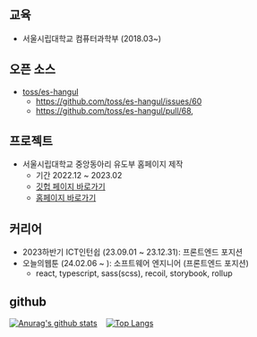 ## 교육

- 서울시립대학교 컴퓨터과학부 (2018.03~)

## 오픈 소스

- [toss/es-hangul](https://github.com/toss/es-hangul)
  - https://github.com/toss/es-hangul/issues/60
  - https://github.com/toss/es-hangul/pull/68,

## 프로젝트

- 서울시립대학교 중앙동아리 유도부 홈페이지 제작 
  - 기간 2022.12 ~ 2023.02
  - [깃헙 페이지 바로가기](https://github.com/uos-judo-jiho)
  - [홈페이지 바로가기](https://uosjudo.com/)
 
## 커리어

- 2023하반기 ICT인턴쉽 (23.09.01 ~ 23.12.31): 프론트엔드 포지션
- 오늘의웹툰 (24.02.06 ~ ): 소프트웨어 엔지니어 (프론트엔드 포지션)
  - react, typescript, sass(scss), recoil, storybook, rollup

## github

<p dir="auto">

[![Anurag's github stats](https://github-readme-stats.vercel.app/api?username=99mini)](https://github.com/anuraghazra/github-readme-stats)
&nbsp;&nbsp;
[![Top Langs](https://github-readme-stats.vercel.app/api/top-langs/?username=99mini&layout=donut)](https://github.com/anuraghazra/github-readme-stats)
  
</p>
